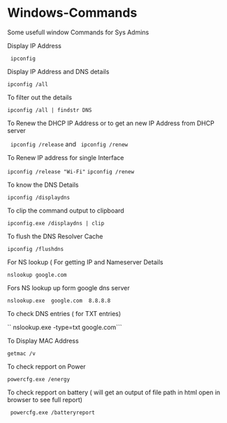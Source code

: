# Windows-Commands

Some usefull window Commands for Sys Admins 

Display IP Address

``` ipconfig```

Display IP Address and DNS details

``` ipconfig /all ```

To filter out the details 

``` ipconfig /all | findstr DNS ```

To Renew the DHCP IP Address or to get an new IP Address from DHCP server

``` ipconfig /release``` and ``` ipconfig /renew```

To Renew IP address for single Interface

``` ipconfig /release "Wi-Fi" ``` ``` ipconfig /renew ```

To know the DNS Details 

``` ipconfig /displaydns ```

To clip the command output to clipboard

``` ipconfig.exe /displaydns | clip ```

To flush the DNS Resolver Cache

```ipconfig /flushdns```

For NS lookup ( For getting IP and Nameserver Details 

``` nslookup google.com ```

Fors NS lookup up form google dns server

``` nslookup.exe  google.com  8.8.8.8 ```

To check DNS entries ( for TXT entries) 

`` nslookup.exe -type=txt google.com```

To Display MAC Address

``` getmac /v ```

To check repport on Power

``` powercfg.exe /energy ```

To check repport on battery ( will get an output of file path in html open in browser to see full report)

``` powercfg.exe /batteryreport```
